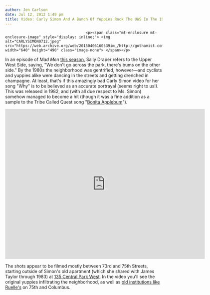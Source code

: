 ```yaml
---
author: Jen Carlson
date: Jul 12, 2012 1:49 pm
title: Video: Carly Simon And A Bunch Of Yuppies Rock The UWS In The 1980s
---
```


	
										<p><span class="mt-enclosure mt-enclosure-image" style="display: inline;"> <img alt="CARLYSIMON0712.jpeg" src="https://web.archive.org/web/20150406160539im_/http://gothamist.com/attachments/arts_jen/CARLYSIMON0712.jpeg" width="640" height="490" class="image-none"> </span></p>

<p>In an episode of <em>Mad Men</em> <a href="https://web.archive.org/web/20150406160539/http://gothamist.com/2012/06/04/last_nights_mad_men_that_wasnt_the.php">this season</a>, Sally Draper refers to the Upper West Side, saying, &quot;We don&apos;t go across the park, there&apos;s bums on the other side.&quot; By the 1980s the neighborhood was gentrified, however&#x2014;and cyclists and yuppies alike were dancing in the streets and getting drenched in champagne. At least, that&apos;s if this amazingly bad Carly Simon video for her song &quot;Why&quot; is to be believed as an accurate portrayal (seems right to us!). This was released in 1982, and (with all due respect to Ms. Simon) somehow managed to become a hit (though it was a fine addition as a sample to the Tribe Called Quest song &quot;<a href="https://web.archive.org/web/20150406160539/http://www.youtube.com/watch?v=a-j-DCz_V3U">Bonita Applebum</a>&quot;).</p>

<p><iframe width="640" height="480" src="https://web.archive.org/web/20150406160539if_/http://www.youtube.com/embed/aW8UnXzP3ms" frameborder="0" allowfullscreen></iframe></p>

<p>The shots appear to be filmed mostly between 73rd and 75th Streets, starting outside of Simon&apos;s old apartment (which she shared with James Taylor through 1983) at <a href="https://web.archive.org/web/20150406160539/https://maps.google.com/maps?hl=en&amp;q=135+Central+Park+West&amp;ie=UTF-8&amp;hq=&amp;hnear=0x89c2588c413a51e3:0x8f8802f20b747689,135+Central+Park+West,+New+York,+NY+10023&amp;gl=us&amp;ei=HAn_T-7JM6TL0QGuhbHhBg&amp;ved=0CAYQ8gEwAA&amp;oi=local_group">135 Central Park West</a>. In the video you&apos;ll see the original yuppies infiltrating the neighborhood, as well as <a href="https://web.archive.org/web/20150406160539/http://pinterest.com/pin/223843043948851940/">old institutions like Ruelle&apos;s</a> on 75th and Columbus.</p>					
										
									
				
